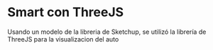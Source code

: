 # Smart con ThreeJS
Usando un modelo de la libreria de Sketchup, se utilizó la librería de ThreeJS para la visualizacion del auto
